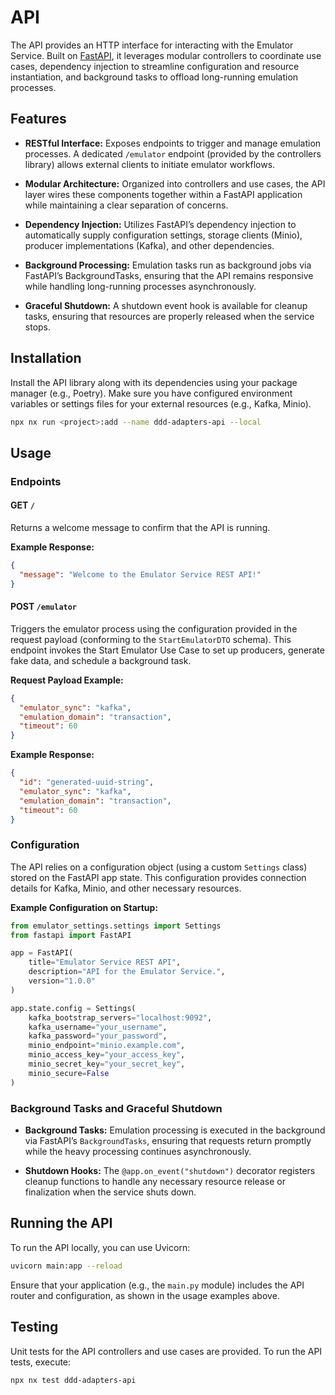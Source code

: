 # API

The API provides an HTTP interface for interacting with the Emulator Service. Built on [FastAPI](https://fastapi.tiangolo.com/), it leverages modular controllers to coordinate use cases, dependency injection to streamline configuration and resource instantiation, and background tasks to offload long-running emulation processes.

## Features

- **RESTful Interface:**
  Exposes endpoints to trigger and manage emulation processes. A dedicated `/emulator` endpoint (provided by the controllers library) allows external clients to initiate emulator workflows.

- **Modular Architecture:**
  Organized into controllers and use cases, the API layer wires these components together within a FastAPI application while maintaining a clear separation of concerns.

- **Dependency Injection:**
  Utilizes FastAPI’s dependency injection to automatically supply configuration settings, storage clients (Minio), producer implementations (Kafka), and other dependencies.

- **Background Processing:**
  Emulation tasks run as background jobs via FastAPI’s BackgroundTasks, ensuring that the API remains responsive while handling long-running processes asynchronously.

- **Graceful Shutdown:**
  A shutdown event hook is available for cleanup tasks, ensuring that resources are properly released when the service stops.

## Installation

Install the API library along with its dependencies using your package manager (e.g., Poetry). Make sure you have configured environment variables or settings files for your external resources (e.g., Kafka, Minio).

```bash
npx nx run <project>:add --name ddd-adapters-api --local
```

## Usage

### Endpoints

#### GET `/`

Returns a welcome message to confirm that the API is running.

**Example Response:**

```json
{
  "message": "Welcome to the Emulator Service REST API!"
}
```

#### POST `/emulator`

Triggers the emulator process using the configuration provided in the request payload (conforming to the `StartEmulatorDTO` schema). This endpoint invokes the Start Emulator Use Case to set up producers, generate fake data, and schedule a background task.

**Request Payload Example:**

```json
{
  "emulator_sync": "kafka",
  "emulation_domain": "transaction",
  "timeout": 60
}
```

**Example Response:**

```json
{
  "id": "generated-uuid-string",
  "emulator_sync": "kafka",
  "emulation_domain": "transaction",
  "timeout": 60
}
```

### Configuration

The API relies on a configuration object (using a custom `Settings` class) stored on the FastAPI app state. This configuration provides connection details for Kafka, Minio, and other necessary resources.

**Example Configuration on Startup:**

```python
from emulator_settings.settings import Settings
from fastapi import FastAPI

app = FastAPI(
    title="Emulator Service REST API",
    description="API for the Emulator Service.",
    version="1.0.0"
)

app.state.config = Settings(
    kafka_bootstrap_servers="localhost:9092",
    kafka_username="your_username",
    kafka_password="your_password",
    minio_endpoint="minio.example.com",
    minio_access_key="your_access_key",
    minio_secret_key="your_secret_key",
    minio_secure=False
)
```

### Background Tasks and Graceful Shutdown

- **Background Tasks:**
  Emulation processing is executed in the background via FastAPI’s `BackgroundTasks`, ensuring that requests return promptly while the heavy processing continues asynchronously.

- **Shutdown Hooks:**
  The `@app.on_event("shutdown")` decorator registers cleanup functions to handle any necessary resource release or finalization when the service shuts down.

## Running the API

To run the API locally, you can use Uvicorn:

```bash
uvicorn main:app --reload
```

Ensure that your application (e.g., the `main.py` module) includes the API router and configuration, as shown in the usage examples above.

## Testing

Unit tests for the API controllers and use cases are provided. To run the API tests, execute:

```bash
npx nx test ddd-adapters-api
```
